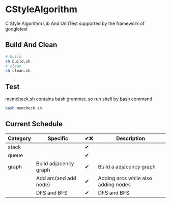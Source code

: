 # CStyleAlgorithm

C Style Algorithm Lib And UnitTest supported by the framework of googletest

## Build And Clean

```bash
# build
sh build.sh
# clean
sh clean.sh
```

## Test

memcheck.sh contains bash grammer, so run shell by bash command

```bash
bash memcheck.sh
```

## Current Schedule


| Category | Specific              | ✔❌ | Description                         |
| -------- | --------------------- | ---- | ----------------------------------- |
| stack    |                       | ✔   |                                     |
| queue    |                       | ✔   |                                     |
| graph    | Build adjacency graph | ✔   | Build a adjacency graph             |
|          | Add arc(and add node) | ✔   | Adding arcs while also adding nodes |
|          | DFS and BFS | ✔   | DFS and BFS |
